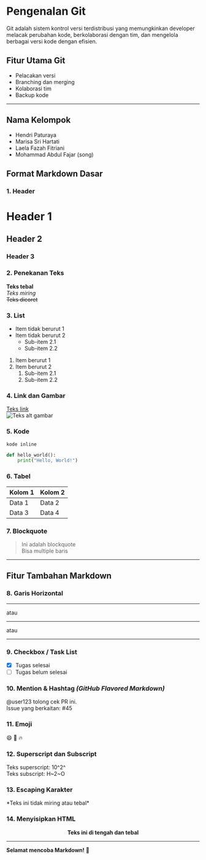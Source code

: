 # Pengenalan Git

Git adalah sistem kontrol versi terdistribusi yang memungkinkan developer melacak perubahan kode, berkolaborasi dengan tim, dan mengelola berbagai versi kode dengan efisien.

## Fitur Utama Git
- Pelacakan versi
- Branching dan merging
- Kolaborasi tim
- Backup kode

---

## Nama Kelompok
- Hendri Paturaya
- Marisa Sri Hartati
- Laela Fazah Fitriani
- Mohammad Abdul Fajar (song)

## Format Markdown Dasar

### 1. Header
# Header 1
## Header 2
### Header 3

### 2. Penekanan Teks
**Teks tebal**  
*Teks miring*  
~~Teks dicoret~~

### 3. List
- Item tidak berurut 1
- Item tidak berurut 2
  - Sub-item 2.1
  - Sub-item 2.2

1. Item berurut 1
2. Item berurut 2
   1. Sub-item 2.1
   2. Sub-item 2.2

### 4. Link dan Gambar
[Teks link](https://www.contoh.com)  
![Teks alt gambar](url-gambar.jpg)

### 5. Kode
`kode inline`

```python
def hello_world():
    print("Hello, World!")
```

### 6. Tabel
| Kolom 1 | Kolom 2 |
|---------|---------|
| Data 1  | Data 2  |
| Data 3  | Data 4  |

### 7. Blockquote
> Ini adalah blockquote  
> Bisa multiple baris  

---

## Fitur Tambahan Markdown

### 8. Garis Horizontal  
---
atau  
***  
atau  
___  

### 9. Checkbox / Task List  
- [x] Tugas selesai  
- [ ] Tugas belum selesai  

### 10. Mention & Hashtag *(GitHub Flavored Markdown)*  
@user123 tolong cek PR ini.  
Issue yang berkaitan: #45  

### 11. Emoji  
:smile: :rocket: :fire:  

### 12. Superscript dan Subscript  
Teks superscript: 10^2^  
Teks subscript: H~2~O  

### 13. Escaping Karakter  
\*Teks ini tidak miring atau tebal\*  

### 14. Menyisipkan HTML  
<center><b>Teks ini di tengah dan tebal</b></center>

---

**Selamat mencoba Markdown!** 🚀